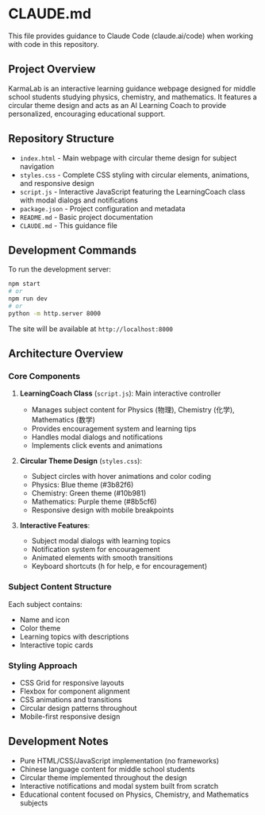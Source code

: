 # CLAUDE.md

This file provides guidance to Claude Code (claude.ai/code) when working with code in this repository.

## Project Overview

KarmaLab is an interactive learning guidance webpage designed for middle school students studying physics, chemistry, and mathematics. It features a circular theme design and acts as an AI Learning Coach to provide personalized, encouraging educational support.

## Repository Structure

- `index.html` - Main webpage with circular theme design for subject navigation
- `styles.css` - Complete CSS styling with circular elements, animations, and responsive design
- `script.js` - Interactive JavaScript featuring the LearningCoach class with modal dialogs and notifications
- `package.json` - Project configuration and metadata
- `README.md` - Basic project documentation
- `CLAUDE.md` - This guidance file

## Development Commands

To run the development server:
```bash
npm start
# or
npm run dev
# or
python -m http.server 8000
```

The site will be available at `http://localhost:8000`

## Architecture Overview

### Core Components

1. **LearningCoach Class** (`script.js`): Main interactive controller
   - Manages subject content for Physics (物理), Chemistry (化学), Mathematics (数学)
   - Provides encouragement system and learning tips
   - Handles modal dialogs and notifications
   - Implements click events and animations

2. **Circular Theme Design** (`styles.css`):
   - Subject circles with hover animations and color coding
   - Physics: Blue theme (#3b82f6)
   - Chemistry: Green theme (#10b981) 
   - Mathematics: Purple theme (#8b5cf6)
   - Responsive design with mobile breakpoints

3. **Interactive Features**:
   - Subject modal dialogs with learning topics
   - Notification system for encouragement
   - Animated elements with smooth transitions
   - Keyboard shortcuts (h for help, e for encouragement)

### Subject Content Structure

Each subject contains:
- Name and icon
- Color theme
- Learning topics with descriptions
- Interactive topic cards

### Styling Approach

- CSS Grid for responsive layouts
- Flexbox for component alignment
- CSS animations and transitions
- Circular design patterns throughout
- Mobile-first responsive design

## Development Notes

- Pure HTML/CSS/JavaScript implementation (no frameworks)
- Chinese language content for middle school students
- Circular theme implemented throughout the design
- Interactive notifications and modal system built from scratch
- Educational content focused on Physics, Chemistry, and Mathematics subjects